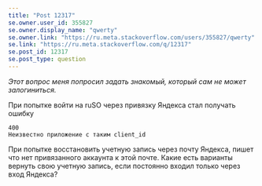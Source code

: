 ```yaml
---
title: "Post 12317"
se.owner.user_id: 355827
se.owner.display_name: "qwerty"
se.owner.link: "https://ru.meta.stackoverflow.com/users/355827/qwerty"
se.link: "https://ru.meta.stackoverflow.com/q/12317"
se.post_id: 12317
se.post_type: question
---
```

<p><em>Этот вопрос меня попросил задать знакомый, который сам не может залогиниться.</em></p>
<p>При попытке войти на ruSO через привязку Яндекса стал получать ошибку</p>
<pre><code>400
Неизвестно приложение с таким client_id
</code></pre>
<p>При попытке восстановить учетную запись через почту Яндекса, пишет что нет привязанного аккаунта к этой почте. Какие есть варианты вернуть свою учетную запись, если постоянно входил только через вход Яндекса?</p>
